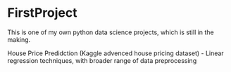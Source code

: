# FirstProject
This is one of my own python data science projects, which is still in the making.

House Price Predidction (Kaggle advenced house pricing dataset) - Linear regression techniques, with broader range of data preprocessing

